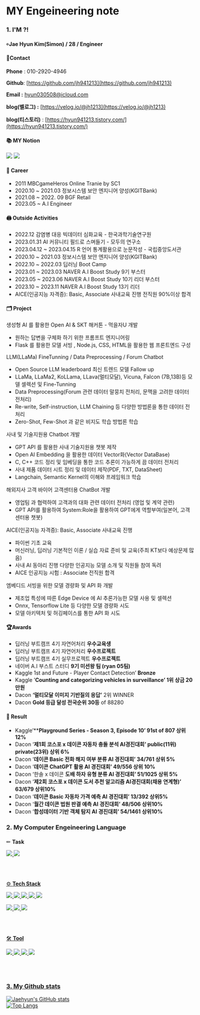 # MY Engeineering note
#### 
### 1. I'M ?!
#### ৹ Jae Hyun Kim(Simon) / 28 / Engineer

#### 📱Contact


**Phone** : 010-2920-4946

**Github**: [https://github.com/jh941213](https://github.com/jh941213)

**Email :** hyun030508@icloud.com

**blog(벨로그) :** [https://velog.io/@jh1213](https://velog.io/@jh1213) 

**blog(티스토리)** : [https://hyun941213.tistory.com/](https://hyun941213.tistory.com/)


#### 📚 MY Notion
<a href="https://jh941213.notion.site/Jae-Hyun-Kim-025371fbbc904547a69f0b33bc8e45f4" target="_blank"><img src="https://img.shields.io/badge/Notion-00c9f2?style=flat-square&logo=notion&logoColor=white"/></a>
<a href="https://github.com/jh941213" target="_blank"><img src="https://img.shields.io/badge/GitHub-2a2a2a?style=flat-square&logo=GigHub&logoColor=white"/></a>

#### 🏢 Career
- 2011 MBCgameHeros Online Tranie by SC1
- 2020.10 ~ 2021.03 정보시스템 보안 엔지니어 양성(KGITBank)
- 2021.08 ~ 2022. 09 BGF Retail
- 2023.05 ~  A.I Engineer  

#### 🖨️ Outside Activities
- 2022.12 감염병 대응 빅데이터 심화교육 - 한국과학기술연구원
- 2023.01.31 AI 커뮤니티 필드로 스며들기 - 모두의 연구소
- 2023.04.12 ~ 2023.04.15 R 언어 통계활용으로 눈문작성 - 국립중앙도서관
- 2020.10 ~ 2021.03 정보시스템 보안 엔지니어 양성(KGITBank)
- 2022.10 ~ 2022.03 딥러닝 Boot Camp
- 2023.01 ~ 2023.03 NAVER A.I Boost Study 9기 부스터
- 2023.05 ~ 2023.06 NAVER A.I Boost Study 10기 리더 부스터
- 2023.10 ~ 2023.11 NAVER A.I Boost Study 13기 리더
- AICE(인공지능 자격증): Basic, Associate 사내교육 진행 전직원 90%이상 합격

#### 🗂️ Project
생성형 AI 를 활용한 Open AI & SKT 해커톤 - 먹을자U 개발 
- 원하는 답변을 구체화 하기 위한 프롬프트 엔지니어링
- Flask 를 활용한 모델 서빙 , Node.js, CSS, HTML을 활용한 웹 프론트엔드 구성

LLM(LLaMa) FineTunning / Data Preprocessing / Forum Chatbot 
- Open Source LLM leaderboard 최신 트렌드 모델 Fallow up
- LLaMa, LLaMa2, KoLLama, LLava(멀티모달), Vicuna, Falcon (7B,13B)등
 모델 셀렉션 및 Fine-Tunning
- Data Preprocessing(Forum 관련 데이터 말뭉치 전처리, 문맥을 고려한 데이터 전처리)
- Re-write, Self-instruction, LLM Chaining 등 다양한 방법론을 통한 데이터 전처리
- Zero-Shot, Few-Shot 과 같은 비지도 학습 방법론 학습

사내 및 기술지원용 Chatbot 개발 
- GPT API 를 활용한 사내 기술지원용 챗봇 제작
- Open AI Embedding 을 활용한 데이터 Vector화(Vector DataBase)
- C, C++ 코드 정리 및 임베딩을 통한 코드 추론이 가능하게 끔 데이터 전처리
- 사내 제품 데이터 시트 정리 및 데이터 제작(PDF, TXT, DataSheet)
- Langchain, Semantic Kernel의 이해와 프레임워크 학습  

해외지사 고객 바이어 고객센터용 ChatBot 개발 
- 영업팀 과 협력하여 고객과의 대화 관련 데이터 전처리 (영업 및 계약 관련)
- GPT API를 활용하여 System:Role을 활용하여 GPT에게 역할부여(일본어, 고객센터용 챗봇)  

AICE(인공지능 자격증): Basic, Associate 사내교육 진행  
- 파이썬 기초 교육
- 머신러닝, 딥러닝 기본적인 이론 / 실습 자료 준비 및 교육(주최 KT보다 예상문제 많음)
- 사내 AI 동아리 진행 다양한 인공지능 모델 소개 및 직원들 참여 독려
- AICE 인공지능 시험 : Associate 전직원 합격

엠베디드 서빙을 위한 모델 경량화 및 API 화 개발  
- 제조업 특성에 따른 Edge Device 에 AI 추론가능한 모델 사용 및 셀렉션
- Onnx, Tensorflow Lite 등 다양한 모델 경량화 시도
- 모델 아키텍처 및 허깅페이스를 통한 API 화 시도

#### 🏆Awards
- 딥러닝 부트캠프 4기 자연어처리 **우수교육생**
- 딥러닝 부트캠프 4기 자연어처리 **우수프로젝트**
- 딥러닝 부트캠프 4기 실무프로젝트 **우수프로젝트**
- 네이버 A.I 부스트 스터디 **9기 미션왕 팀 (ryan 05팀)**
- Kaggle 1st and Future - Player Contact Detection’ **Bronze**
- Kaggle ’**Counting and categorizing vehicles in surveillance’ 1위 상금 20만원**
- Dacon **‘멀티모달 이미지 기반질의 응답’** 2위 WINNER
- Dacon **Gold 등급 달성 전국순위 30등** of 88280

#### 📝 Result
- Kaggle’****Playground Series - Season 3, Episode 10’  91st of 807 상위 12%**
- Dacon ‘**제1회 코스포 x 데이콘 자동차 충돌 분석 AI경진대회’  public(11위) private(23위) 상위 6%**
- Dacon ‘**데이콘 Basic 전화 해지 여부 분류 AI 경진대회’ 34/761  상위 5%**
- Dacon ‘**데이콘 ChatGPT 활용 AI 경진대회’  49/556  상위 10%**
- Dacon ‘한솔 x 데이콘 **도배 하자 유형 분류 AI 경진대회’ 51/1025 상위 5%**
- Dacon ‘**제2회 코스포 x 데이콘 도서 추천 알고리즘 AI경진대회(채용 연계형)’ 63/679 상위10%**
- Dacon ‘**데이콘 Basic 자동차 가격 예측 AI 경진대회’ 13/392 상위5%**
- Dacon ‘**월간 데이콘 법원 판결 예측 AI 경진대회’ 48/506 상위10%**
- Dacon ‘**합성데이터 기반 객체 탐지 AI 경진대회’ 54/1461 상위10%**

####  
### 2. My Computer Engeineering Language 
####
✏ **Task**

<a href="https://github.com/jh941213/Logistics-Project"><img src="https://img.shields.io/badge/CV-Object Detection-blue"/> 
<a href="https://github.com/jh941213/ChatGPT_n_DALL-E"><img src="https://img.shields.io/badge/NLP-chatbot-yellowgreen"/>

<br/>
<br/>


⚙️ **Tech Stack**

<img src="https://img.shields.io/badge/Python-3766AB?style=flat-square&logo=Python&logoColor=white"/>  <img src="https://img.shields.io/badge/Java-007396?style=flat-square&logo=Java&logoColor=white"/> <img src="https://img.shields.io/badge/MySQL-4479A1?style=flat-square&logo=MySQL&logoColor=white"/> 
<img src="https://img.shields.io/badge/Swift-F05138?style=flat-square&logo=Swift&logoColor=white"/> <img src="https://img.shields.io/badge/C++-00599C?style=flat-square&logo=Swift&logoColor=white"/> 
   
   
<img src="https://img.shields.io/badge/TensorFlow-FF6F00?style=flat-square&logo=TensorFlow&logoColor=white"/> <img src="https://img.shields.io/badge/PyTorch-EE4C2C?style=flat-square&logo=PyTorch&logoColor=white"/> <img src="https://img.shields.io/badge/Flask-000000?style=flat-square&logo=Flask&logoColor=white"/> 



<br/>
<br/>  
 
🛠 **Tool**


<img src="https://img.shields.io/badge/Colab-F9AB00?style=flat-square&logo=Google Colab&logoColor=white"/> <img src="https://img.shields.io/badge/VSCode-007ACC?style=flat-square&logo=Visual Studio Code&logoColor=white"/> <img src="https://img.shields.io/badge/AWS-232F3E?style=flat-square&logo=Amazon AWS&logoColor=white"/> <img src="https://img.shields.io/badge/Android-3DDC84?style=flat-square&logo=Android&logoColor=white"/>



<br/>
<br/>


### 3. My Github stats

![Jaehyun's GitHub stats](https://github-readme-stats.vercel.app/api?username=jh941213&show_icons=trueshow_icons=true&theme=merko)  
![Top Langs](https://github-readme-stats.vercel.app/api/top-langs/?username=jh941213&layout=compact&theme=tokyonight)



